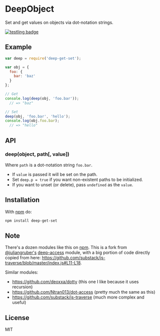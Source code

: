 # DeepObject

Set and get values on objects via dot-notation strings.

[![testling badge](https://ci.testling.com/acstll/deep-get-set.png)](https://ci.testling.com/acstll/deep-get-set)

## Example

```js
var deep = require('deep-get-set');

var obj = {
  foo: {
    bar: 'baz'
  }
};

// Get
console.log(deep(obj, 'foo.bar'));
  // => "baz"

// Set
deep(obj, 'foo.bar', 'hello');
console.log(obj.foo.bar);
  // => "hello"
```

## API

### deep(object, path[, value])

Where `path` is a dot-notation string `foo.bar`.

- If `value` is passed it will be set on the path.
- Set `deep.p = true` if you want non-existent paths to be initialized.
- If you want to unset (or delete), pass `undefined` as the `value`.

## Installation

With [npm](https://npmjs.org) do:

```bash
npm install deep-get-set
```

## Note

There's a dozen modules like this on [npm](https://npmjs.org).
This is a fork from [@juliangruber's](https://github.com/juliangruber) [deep-access](https://github.com/juliangruber/deep-access) module, with a big portion of code directly copied from here: https://github.com/substack/js-traverse/blob/master/index.js#L11-L18.

Similar modules:

- https://github.com/deoxxa/dotty (this one I like because it uses recursion)
- https://github.com/Ntran013/dot-access (pretty much the same as this)
- https://github.com/substack/js-traverse (much more complex and useful)

## License

MIT